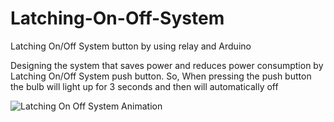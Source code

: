 # Latching-On-Off-System
Latching On/Off System button by using relay and Arduino

Designing the system that saves power and reduces power consumption by Latching On/Off System push button. So, When pressing the push button the bulb will light up for 3 seconds and then will automatically off

![Latching On Off System Animation](https://user-images.githubusercontent.com/90250848/187072457-f05a9dd9-4bf8-40f4-b15d-c2930e94a6b7.gif)
